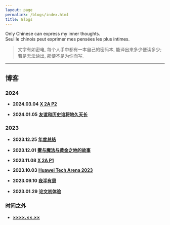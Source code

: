 ```yaml
---
layout: page
permalink: /blogs/index.html
title: Blogs
---
```


Only Chinese can express my inner thoughts.
<br> Seul le chinois peut exprimer mes pensées les plus intimes.

> 文字有如密电, 每个人手中都有一本自己的密码本, 能译出来多少便读多少; 若是无法读出, 那便不是为你而写.

---

## 博客

### 2024

- **2024.03.04** [**X 2A P2**](https://zian-chen.github.io/blogs/240304)

- **2024.01.05** [**友谊和历史谁将地久天长**](https://zian-chen.github.io/blogs/240105)

### 2023

- **2023.12.25** [**年度总结**](https://zian-chen.github.io/blogs/231225)

- **2023.12.01** [**雾与魔法与黄金之地的故事**](https://zian-chen.github.io/blogs/231201)

- **2023.11.08** [**X 2A P1**](https://zian-chen.github.io/blogs/231108)

- **2023.10.03** [**Huawei Tech Arena 2023**](https://zian-chen.github.io/blogs/231003)

- **2023.09.10** [**夜半有思**](https://zian-chen.github.io/blogs/230910)

- **2023.01.29** [**论文初体验**](https://zian-chen.github.io/blogs/230129)

### 时间之外

- [**××××.××.××**](https://zian-chen.github.io/blogs/xxxxxx)

